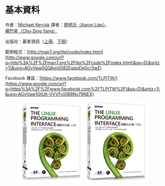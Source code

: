 # 基本資料

作者：[Michael Kerrisk](http://www.google.com/url?q=http%3A%2F%2Fman7.org%2F\&sa=D\&sntz=1\&usg=AOvVaw19S-WrykA1b3ZHuZYwKjIo) 譯者：[廖明沂（Aaron Liao）](http://www.google.com/url?q=http%3A%2F%2Faaron.netdpi.net%2F\&sa=D\&sntz=1\&usg=AOvVaw2Mj224NhI2BzI1z598JdY8)、[楊竹星（Chu-Sing Yang）](https://www.google.com/url?q=https%3A%2F%2Fwww.ee.ncku.edu.tw%2Fteacher%2Findex2.php%3Fteacher\_id%3D42\&sa=D\&sntz=1\&usg=AOvVaw2SGWtNLh6Lhl9hDWq9n8OI)

出版社：碁峯資訊（[上冊](http://www.google.com/url?q=http%3A%2F%2Fbooks.gotop.com.tw%2Fv\_AXP015800\&sa=D\&sntz=1\&usg=AOvVaw0kGwcT4tsMrll8FivY3fsZ)、[下冊](http://www.google.com/url?q=http%3A%2F%2Fbooks.gotop.com.tw%2Fv\_AXP015900\&sa=D\&sntz=1\&usg=AOvVaw3IkhpwrMNg0JyBBC60AwVU)）

範例程式：[http://man7.org/tlpi/code/index.html](http://www.google.com/url?q=http%3A%2F%2Fman7.org%2Ftlpi%2Fcode%2Findex.html\&sa=D\&sntz=1\&usg=AOvVaw0QQAmIiG82EgppDe0cr3wE)

Facebook 專區：[https://www.facebook.com/TLPITW/](https://www.google.com/url?q=https%3A%2F%2Fwww.facebook.com%2FTLPITW%2F\&sa=D\&sntz=1\&usg=AOvVaw1GtUh-VVVFcI0B9Nv79NEX)



<figure><img src=".gitbook/assets/EmbeddedImage.png" alt=""><figcaption></figcaption></figure>
